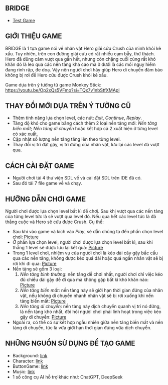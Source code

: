 ## BRIDGE
- [Test Game](#)
## GIỚI THIỆU GAME
  BRIDGE là 1 tựa game nói về nhân vật Hero giải cứu Crush của mình khỏi kẻ xấu. Tuy nhiên, trên con đường giải cứu có rất nhiều cạm bẫy, thử thách. Hero đã dũng cảm vượt qua gần hết, nhưng còn chặng cuối cùng
  rất khó khăn đó là leo qua các nền tảng khá cao mà ở dưới là các mối nguy hiểm đang rình rập, đe doạ. 
  Vậy nên người chơi hãy giúp Hero di chuyển đảm bảo không bị rơi để Hero cứu được Crush khỏi kẻ xấu.

  Game dựa trên ý tưởng từ game Monkey Stick: https://youtu.be/Op2xQs5VFmo?si=TQx7v1nbStfXMApl
## THAY ĐỔI MỚI DỰA TRÊN Ý TƯỞNG CŨ
  - Thêm tính năng lựa chọn level, các nút: _Exit_, _Continue_, _Replay_. 
  - Tăng độ khó cho game bằng cách thêm 2 loại nền tảng mới: _Nền tảng biến mất_; _Nền tảng di chuyển_ hoặc kết hợp cả 2 xuất hiện ở từng level có xác xuất.
  - Cập nhật số lượng nền tảng tăng lên theo từng level.
  - Thay đổi vị trí đặt gậy, vị trí đứng của nhân vật, lưu lại các level đã vượt qua.
## CÁCH CÀI ĐẶT GAME
  - Người chơi tải 4 thư viện SDL về và cài đặt SDL trên IDE đã có.
  - Sau đó tải 7 file game về và chạy.
## HƯỠNG DẪN CHƠI GAME
  Người chơi được lựa chọn level bất kì để chơi. Sau khi vượt qua các nền tảng của từng level tức là sẽ vượt qua level đó. Nếu qua hết các level tức là đã thắng cuộc và Hero sẽ cứu được Crush. Cụ thể:
  - Sau khi vào game và kích vào _Play_, sẽ dẫn chúng ta đến phần chọn level chơi:
  [Picture](#)
  - Ở phần lựa chọn level, người chơi được lựa chọn level bất kì, sau khi thắng 1 level sẽ được lưu lại kết quả: [Picture](#)
  - Trong 1 level chơi, nhiệm vụ của người chơi là kéo dài cây gậy bắc cầu qua các nền tảng, không được kéo quá dài hoặc quá ngắn nhân vật sẽ bị rơi khi đi qua: [Picture](#)
  - Nền tảng sẽ gồm 3 loại:  
    1. _Nền tảng bình thường_: nền tảng dễ chơi nhất, người chơi chỉ việc kéo đủ chiều dài gậy để đi qua mà không gặp bất kì khó khăn nào: [Picture](#)
    2. _Nền tảng biến mất_: nền tảng này sẽ giới hạn thời gian đứng của nhân vật, nếu không di chuyển nhanh nhân vật sẽ bị rơi xuống khi nền tảng biến mất: [Picture](#)
    3. _Nền tảng di chuyển_: nền tảng này dịch chuyển quanh vị trí nó đứng, là nền tảng khó nhất, đòi hỏi người chơi phải linh hoạt trong việc kéo gậy di chuyển: [Picture](#)  
  - Ngoài ra, có thể có sự kết hợp ngẫu nhiên giữa nền tảng biến mất và nền tảng di chuyển, tức là vừa giới hạn thời gian đứng vừa dịch chuyển.
## NHỮNG NGUỒN SỬ DỤNG ĐỂ TẠO GAME
  - Background: [link](#)
  - Character: [link](#)
  - ButtonGame: [link](#)
  - Music: [link](#)
  - 1 số công cụ AI hỗ trợ khác như: ChatGPT, DeepSeek

